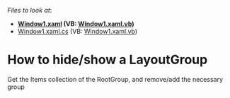 <!-- default file list -->
*Files to look at*:

* **[Window1.xaml](./CS/CreateLayoutGroups/Window1.xaml) (VB: [Window1.xaml.vb](./VB/CreateLayoutGroups/Window1.xaml.vb))**
* [Window1.xaml.cs](./CS/CreateLayoutGroups/Window1.xaml.cs) (VB: [Window1.xaml.vb](./VB/CreateLayoutGroups/Window1.xaml.vb))
<!-- default file list end -->
# How to hide/show a LayoutGroup


<p>Get the Items collection of the RootGroup, and remove/add the necessary group</p>

<br/>


